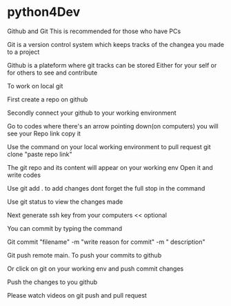 # python4Dev

Github and Git
This is recommended for those who have PCs

Git is a version control system which keeps tracks of the changea you made
to a project

Github is a plateform where git tracks can be stored 
Either for your self or for others to see and contribute

To work on local git

First create a repo on github

Secondly connect your github to your working environment

Go to codes where there's an arrow pointing down(on computers) you will see your
Repo link copy it

Use the command on your local working environment to pull request
git clone "paste repo link"

The git repo and its content will appear on your working env
Open it and write codes

Use git add .   to add changes dont forget the full stop in the command
 
Use git status to view the changes made

Next generate ssh key from your computers << optional

You can commit by typing the command

Git commit "filename" -m "write reason for commit" -m " description"

Git push remote main. To push your commits to github

Or click on git on your working env and push commit changes

Push the changes to you github

Please watch videos on git push and pull request
